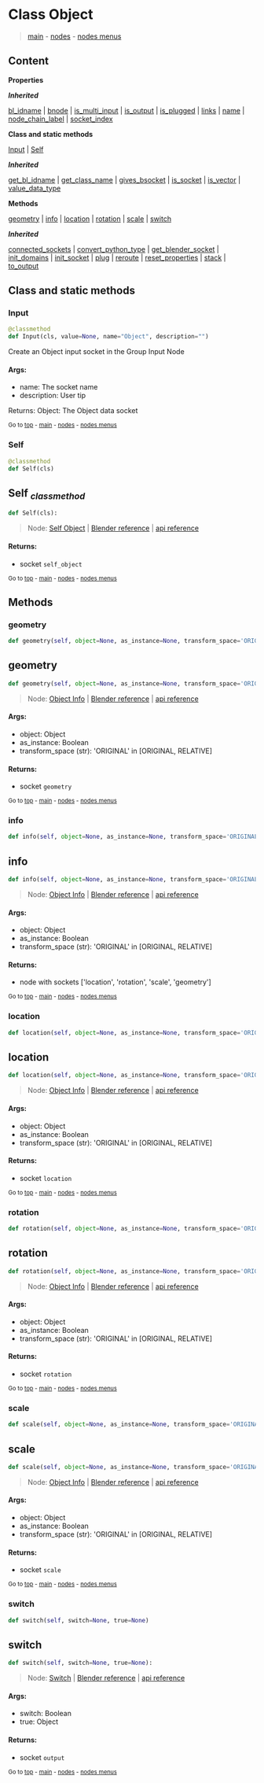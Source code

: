# Class Object

> [main](../index.md) - [nodes](nodes.md) - [nodes menus](nodes_menus.md)

## Content

**Properties**

***Inherited***

[bl_idname](DataSocket.md#bl_idname) | [bnode](DataSocket.md#bnode) | [is_multi_input](DataSocket.md#is_multi_input) | [is_output](DataSocket.md#is_output) | [is_plugged](DataSocket.md#is_plugged) | [links](DataSocket.md#links) | [name](DataSocket.md#name) | [node_chain_label](DataSocket.md#node_chain_label) | [socket_index](DataSocket.md#socket_index)

**Class and static methods**

[Input](#Input) | [Self](#Self)

***Inherited***

[get_bl_idname](DataSocket.md#get_bl_idname) | [get_class_name](DataSocket.md#get_class_name) | [gives_bsocket](DataSocket.md#gives_bsocket) | [is_socket](DataSocket.md#is_socket) | [is_vector](DataSocket.md#is_vector) | [value_data_type](DataSocket.md#value_data_type)

**Methods**

[geometry](#geometry) | [info](#info) | [location](#location) | [rotation](#rotation) | [scale](#scale) | [switch](#switch)

***Inherited***

[connected_sockets](DataSocket.md#connected_sockets) | [convert_python_type](DataSocket.md#convert_python_type) | [get_blender_socket](DataSocket.md#get_blender_socket) | [init_domains](DataSocket.md#init_domains) | [init_socket](DataSocket.md#init_socket) | [plug](DataSocket.md#plug) | [reroute](DataSocket.md#reroute) | [reset_properties](DataSocket.md#reset_properties) | [stack](DataSocket.md#stack) | [to_output](DataSocket.md#to_output)

## Class and static methods

### Input

```python
@classmethod
def Input(cls, value=None, name="Object", description="")
```

 Create an Object input socket in the Group Input Node

#### Args:
- name: The socket name
- description: User tip
    
Returns:
    Object: The Object data socket




<sub>Go to [top](#class-Collection) - [main](../index.md) - [nodes](nodes.md) - [nodes menus](nodes_menus.md)</sub>

### Self

```python
@classmethod
def Self(cls)
```



## Self <sub>*classmethod*</sub>

```python
def Self(cls):

```
> Node: [Self Object](GeometryNodeSelfObject.md) | [Blender reference](https://docs.blender.org/manual/en/latest/modeling/geometry_nodes/input/self_object.html) | [api reference](https://docs.blender.org/api/current/bpy.types.GeometryNodeSelfObject.html)

#### Returns:
- socket `self_object`






<sub>Go to [top](#class-Collection) - [main](../index.md) - [nodes](nodes.md) - [nodes menus](nodes_menus.md)</sub>

## Methods

### geometry

```python
def geometry(self, object=None, as_instance=None, transform_space='ORIGINAL')
```



## geometry

```python
def geometry(self, object=None, as_instance=None, transform_space='ORIGINAL'):

```
> Node: [Object Info](GeometryNodeObjectInfo.md) | [Blender reference](https://docs.blender.org/manual/en/latest/modeling/geometry_nodes/input/object_info.html) | [api reference](https://docs.blender.org/api/current/bpy.types.GeometryNodeObjectInfo.html)

#### Args:
- object: Object
- as_instance: Boolean
- transform_space (str): 'ORIGINAL' in [ORIGINAL, RELATIVE]

#### Returns:
- socket `geometry`






<sub>Go to [top](#class-Collection) - [main](../index.md) - [nodes](nodes.md) - [nodes menus](nodes_menus.md)</sub>

### info

```python
def info(self, object=None, as_instance=None, transform_space='ORIGINAL')
```



## info

```python
def info(self, object=None, as_instance=None, transform_space='ORIGINAL'):

```
> Node: [Object Info](GeometryNodeObjectInfo.md) | [Blender reference](https://docs.blender.org/manual/en/latest/modeling/geometry_nodes/input/object_info.html) | [api reference](https://docs.blender.org/api/current/bpy.types.GeometryNodeObjectInfo.html)

#### Args:
- object: Object
- as_instance: Boolean
- transform_space (str): 'ORIGINAL' in [ORIGINAL, RELATIVE]

#### Returns:
- node with sockets ['location', 'rotation', 'scale', 'geometry']






<sub>Go to [top](#class-Collection) - [main](../index.md) - [nodes](nodes.md) - [nodes menus](nodes_menus.md)</sub>

### location

```python
def location(self, object=None, as_instance=None, transform_space='ORIGINAL')
```



## location

```python
def location(self, object=None, as_instance=None, transform_space='ORIGINAL'):

```
> Node: [Object Info](GeometryNodeObjectInfo.md) | [Blender reference](https://docs.blender.org/manual/en/latest/modeling/geometry_nodes/input/object_info.html) | [api reference](https://docs.blender.org/api/current/bpy.types.GeometryNodeObjectInfo.html)

#### Args:
- object: Object
- as_instance: Boolean
- transform_space (str): 'ORIGINAL' in [ORIGINAL, RELATIVE]

#### Returns:
- socket `location`






<sub>Go to [top](#class-Collection) - [main](../index.md) - [nodes](nodes.md) - [nodes menus](nodes_menus.md)</sub>

### rotation

```python
def rotation(self, object=None, as_instance=None, transform_space='ORIGINAL')
```



## rotation

```python
def rotation(self, object=None, as_instance=None, transform_space='ORIGINAL'):

```
> Node: [Object Info](GeometryNodeObjectInfo.md) | [Blender reference](https://docs.blender.org/manual/en/latest/modeling/geometry_nodes/input/object_info.html) | [api reference](https://docs.blender.org/api/current/bpy.types.GeometryNodeObjectInfo.html)

#### Args:
- object: Object
- as_instance: Boolean
- transform_space (str): 'ORIGINAL' in [ORIGINAL, RELATIVE]

#### Returns:
- socket `rotation`






<sub>Go to [top](#class-Collection) - [main](../index.md) - [nodes](nodes.md) - [nodes menus](nodes_menus.md)</sub>

### scale

```python
def scale(self, object=None, as_instance=None, transform_space='ORIGINAL')
```



## scale

```python
def scale(self, object=None, as_instance=None, transform_space='ORIGINAL'):

```
> Node: [Object Info](GeometryNodeObjectInfo.md) | [Blender reference](https://docs.blender.org/manual/en/latest/modeling/geometry_nodes/input/object_info.html) | [api reference](https://docs.blender.org/api/current/bpy.types.GeometryNodeObjectInfo.html)

#### Args:
- object: Object
- as_instance: Boolean
- transform_space (str): 'ORIGINAL' in [ORIGINAL, RELATIVE]

#### Returns:
- socket `scale`






<sub>Go to [top](#class-Collection) - [main](../index.md) - [nodes](nodes.md) - [nodes menus](nodes_menus.md)</sub>

### switch

```python
def switch(self, switch=None, true=None)
```



## switch

```python
def switch(self, switch=None, true=None):

```
> Node: [Switch](GeometryNodeSwitch.md) | [Blender reference](https://docs.blender.org/manual/en/latest/modeling/geometry_nodes/utilities/switch.html) | [api reference](https://docs.blender.org/api/current/bpy.types.GeometryNodeSwitch.html)

#### Args:
- switch: Boolean
- true: Object

#### Returns:
- socket `output`






<sub>Go to [top](#class-Collection) - [main](../index.md) - [nodes](nodes.md) - [nodes menus](nodes_menus.md)</sub>

